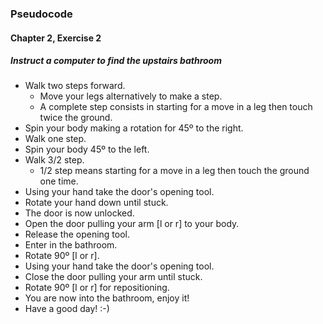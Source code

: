 ### Pseudocode
#### Chapter 2, Exercise 2
##### Instruct a computer to find the upstairs bathroom
- Walk two steps forward.
  - Move your legs alternatively to make a step.
  - A complete step consists in starting for a move in a leg then touch twice the ground.
- Spin your body making a rotation for 45º to the right.
- Walk one step.
- Spin your body 45º to the left.
- Walk 3/2 step.
  - 1/2 step means starting for a move in a leg then touch the ground one time.
- Using your hand take the door's opening tool.
- Rotate your hand down until stuck.
- The door is now unlocked.
- Open the door pulling your arm [l or r] to your body.
- Release the opening tool.
- Enter in the bathroom.
- Rotate 90º [l or r].
- Using your hand take the door's opening tool.
- Close the door pulling your arm until stuck.
- Rotate 90º [l or r] for repositioning.
- You are now into the bathroom, enjoy it!
- Have a good day! :-)
